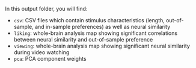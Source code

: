 In this output folder, you will find:
* `csv`: CSV files which contain stimulus characteristics (length, out-of-sample, and in-sample preferences) as well as neural similarity
* `liking`: whole-brain analysis map showing significant correlations between neural similarity and out-of-sample preference
* `viewing`: whole-brain analysis map showing significant neural similarity during video watching
* `pca`: PCA component weights
